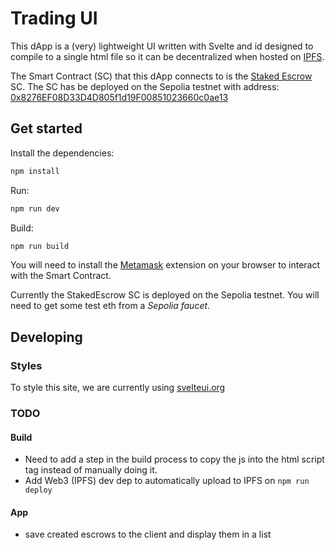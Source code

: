 # Trading UI

This dApp is a (very) lightweight UI written with Svelte and id designed to compile to a single html file so it can be decentralized when hosted on [IPFS](https://ipfs.tech/).

The Smart Contract (SC) that this dApp connects to is the [Staked Escrow](https://github.com/KipCrossing/staked_escrow) SC. The SC has be deployed on the Sepolia testnet with address: [0x8276EF08D33D4D805f1d19F00851023660c0ae13](https://sepolia.etherscan.io/address/0x8276EF08D33D4D805f1d19F00851023660c0ae13)

## Get started

Install the dependencies:

```bash
npm install
```

Run:

```bash
npm run dev
```

Build:

```bash
npm run build
```

You will need to install the [Metamask](https://metamask.io/) extension on your browser to interact with the Smart Contract.

Currently the StakedEscrow SC is deployed on the Sepolia testnet. You will need to get some test eth from a _Sepolia faucet_.

## Developing

### Styles

To style this site, we are currently using [svelteui.org](https://www.svelteui.org/)

### TODO

#### Build

- Need to add a step in the build process to copy the js into the html script tag instead of manually doing it.
- Add Web3 (IPFS) dev dep to automatically upload to IPFS on `npm run deploy`

#### App

- save created escrows to the client and display them in a list
